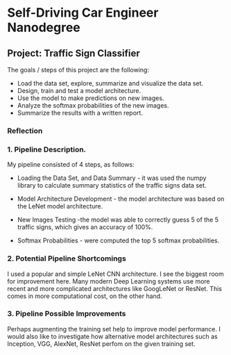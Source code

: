 # Self-Driving Car Engineer Nanodegree

## Project: **Traffic Sign Classifier**

The goals / steps of this project are the following:

* Load the data set, explore, summarize and visualize the data set.
* Design, train and test a model architecture.
* Use the model to make predictions on new images.
* Analyze the softmax probabilities of the new images.
* Summarize the results with a written report.


### Reflection

### 1. Pipeline Description.

My pipeline consisted of 4 steps, as follows:

* Loading the Data Set, and Data Summary - it was used the numpy library to calculate summary statistics of the traffic signs data set.

* Model Architecture Development - the model architecture was based on the LeNet model architecture.

* New Images Testing -the model was able to correctly guess 5 of the 5 traffic signs, which gives an accuracy of 100%.

* Softmax Probabilities - were computed the top 5 softmax probabilities.


### 2. Potential Pipeline Shortcomings


I used a popular and simple LeNet CNN architecture. I see the biggest room for improvement here. Many modern Deep Learning systems use more recent and more complicated architectures like GoogLeNet or ResNet. This comes in more computational cost, on the other hand.


### 3. Pipeline Possible Improvements 

Perhaps augmenting the training set help to improve model performance. I would also like to investigate how alternative model architectures such as Inception, VGG, AlexNet, ResNet perfom on the given training set.
